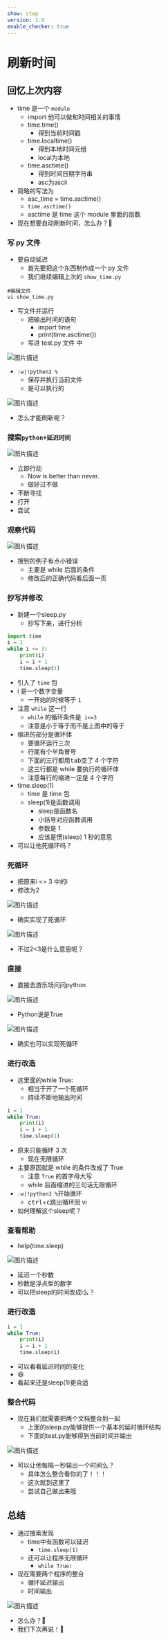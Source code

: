 ```yaml
---
show: step
version: 1.0
enable_checker: true
---
```


# 刷新时间

## 回忆上次内容

- time 是一个 `module`
	- import 他可以做和时间相关的事情
	- time.time() 
		- 得到当前时间戳
	- time.localtime() 
		- 得到本地时间元组
		- local为本地
	- time.asctime() 
		- 得到时间日期字符串
		- asc为ascii
- 简略的写法为
    - asc_time = time.asctime()
	- `time.asctime()`
	- asctime 是 time 这个 module 里面的函数
- 现在想要自动刷新时间，怎么办？🤔

### 写 py 文件

- 要自动延迟
	- 首先要把这个东西制作成一个 py 文件
	- 我们继续编辑上次的 `show_time.py`

```shell
#编辑文件
vi show_time.py
```

- 写文件并运行
	- 把输出时间的语句
		- import time
		- print(time.asctime())
	- 写进 test.py 文件 中

![图片描述](https://doc.shiyanlou.com/courses/uid1190679-20220930-1664546798626)

- `:w|!python3 %`
	- 保存并执行当前文件
	- 是可以执行的

![图片描述](https://doc.shiyanlou.com/courses/uid1190679-20220318-1647606865254)

- 怎么才能刷新呢？

### 搜索`python+延迟时间`

![图片描述](https://doc.shiyanlou.com/courses/uid1190679-20210220-1613828880628)

- 立即行动
	- Now is better than never.
	- 做好过不做
- 不断寻找
- 打开
- 尝试

### 观察代码

![图片描述](https://doc.shiyanlou.com/courses/uid1190679-20210220-1613828968027)

- 搜到的例子有点小错误
	- 主要是 while 后面的条件
	- 修改后的正确代码看后面一页

### 抄写并修改

- 新建一个sleep.py
	- 抄写下来，进行分析

```python
import time
i = 1
while i <= 3:
	print(i)
	i = i + 1
	time.sleep(1)
```

- 引入了 `time` 包
- i 是一个数字变量
  - 一开始的时候等于 `1`
- 注意 `while` 这一行
  - `while` 的循环条件是` i<=3`
  - 注意是小于等于而不是上图中的等于
- 缩进的部分是循环体
  - 要循环运行三次
  - 行尾有个半角冒号
  - 下面的三行都用<kbd>tab</kbd>空了 4 个字符
  - 这三行都是 while 要执行的循环体
  - 注意每行的缩进一定是 4 个字符
- time.sleep(1)
  - time 是 time 包
  - sleep(1)是函数调用
	- sleep是函数名 
	- 小括号对应函数调用
	- 参数是 1
	- 应该是愣(sleep) 1 秒的意思
- 可以让他死循环吗？

### 死循环

- 把原来i <= 3 中的i
- 修改为2

![图片描述](https://doc.shiyanlou.com/courses/uid1190679-20221011-1665479090973)

- 确实实现了死循环

![图片描述](https://doc.shiyanlou.com/courses/uid1190679-20221011-1665479143076)

- 不过2<3是什么意思呢？

### 直接

- 直接去游乐场问问python

![图片描述](https://doc.shiyanlou.com/courses/uid1190679-20221011-1665479234266)

- Python说是True

![图片描述](https://doc.shiyanlou.com/courses/uid1190679-20221011-1665479267929)

- 确实也可以实现死循环


### 进行改造

- 这里面的while True:
	- 相当于开了一个死循环
	- 持续不断地输出时间

```python
i = 1
while True:
	print(i)
	i = i + 1
	time.sleep(1)
```

- 原来只能循环 3 次
  - 现在无限循环
- 主要原因就是 while 的条件改成了 True
  - 注意 `True` 的首字母大写
  - while 后面缩进的三句话无限循环
- `:w|!python3 %`开始循环
  - <kbd>ctrl</kbd>+<kbd>c</kbd>跳出循环回 vi
- 如何理解这个sleep呢？

### 查看帮助

- help(time.sleep)

![图片描述](https://doc.shiyanlou.com/courses/uid1190679-20220930-1664547050943)

- 延迟一个秒数
- 秒数是浮点型的数字
- 可以把sleep的时间改成i么？


### 进行改造

```python
i = 1
while True:
	print(i)
	i = i + 1
	time.sleep(i)
```

- 可以看看延迟时间的变化
- 😄
- 看起来还是sleep(1)更合适


### 整合代码

- 现在我们就需要把两个文档整合到一起
  - 上面的sleep.py能够提供一个基本的延时循环结构
  - 下面的test.py能够得到当前时间并输出

![图片描述](https://doc.shiyanlou.com/courses/uid1190679-20221007-1665148472369)

- 可以让他每隔一秒输出一个时间么？
	- 具体怎么整合看你的了！！！
	- 这次就到这里了
	- 尝试自己做出来哦

## 总结

- 通过搜索发现
	- time中有函数可以延迟
	    - `time.sleep(1)`
	- 还可以让程序无限循环
	  - `while True:`
- 现在需要两个程序的整合
	- 循环延迟输出
	- 时间输出

![图片描述](https://doc.shiyanlou.com/courses/uid1190679-20220930-1664547170898)

- 怎么办？🤔
- 我们下次再说！👋
